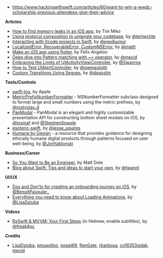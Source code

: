 - https://www.hackingwithswift.com/articles/60/want-to-win-a-wwdc-scholarship-previous-attendees-give-their-advice

**Articles**

* [How to find memory leaks in an iOS app](https://tim.engineering/how-to-find-memory-leaks-in-ios-app/), by Tim Miko
* [Using protocol composition to untangle your codebase](http://appventure.me/2019/03/17/protocol-composition-untangle-codebase/), by [@terhechte](https://twitter.com/terhechte)
* [Interacting with Xcode projects in Swift](https://ppinera.es/2019/03/15/xcodeproj.html), by [@pepibumur](https://twitter.com/pepibumur)
* [Localized​Error, Recoverable​Error, Custom​NSError](https://nshipster.com/swift-foundation-error-protocols/), by [@mattt](https://twitter.com/mattt)
* [Make an iOS app using flutter](https://medium.com/flutter-community/flutter-todos-tutorial-with-flutter-bloc-d9dd833f9df3), by Felix Angelov
* [Deep dive into Pattern matching with ~= operator](https://mecid.github.io/2019/03/20/pattern-matching-operator/), by [@mecid](https://twitter.com/mecid)
* [Embracing the Limits of UIActivityViewController](https://pspdfkit.com/blog/2019/embracing-the-limits-of-uiactivityviewcontroller/), by [@Swanros](https://twitter.com/Swanros)
* [How to Test UIAlertController](http://masilotti.com/testing-uialertcontroller/), by [@joemasilotti](http://twitter.com/joemasilotti)
* [Custom Transitions Using Segues](https://agostini.tech/2019/03/18/custom-transitions-using-segues/), by [@dagostin](https://twitter.com/dagostin)

**Tools/Controls**

* [swift-log](https://github.com/apple/swift-log), by Apple
* [MetricPrefixNumberFormatter](https://github.com/RenGate/MetricPrefixNumberFormatter) - NSNumberFormatter subclass designed to format large and small numbers using the metric prefixes, by [@rostyslav_d](https://twitter.com/rostyslav_d)
* [PanModal](https://github.com/slackhq/PanModal) - PanModal is an elegant and highly customizable presentation API for constructing bottom sheet modals on iOS, by [@tosinaf](https://twitter.com/tosinaf) and [@StephenSowole](https://twitter.com/StephenSowole)
* [esoteric-swift](https://github.com/jessesquires/esoteric-swift), by [@jesse_squires](https://twitter.com/jesse_squires) 
* [Humane by Design](https://humanebydesign.com/) - a resource that provides guidance for designing ethically humane digital products through patterns focused on user well-being, by [@JonYablonski](https://twitter.com/JonYablonski)

**Business/Career**

* [So You Want to Be an Engineer](http://artsy.github.io/blog/2019/03/12/so-you-want-to-be-an-engineer/), by Matt Dole
* [Blog about Swift: Tips and ideas to start your own](https://www.avanderlee.com/swift/blog-about-swift/), by [@twannl](https://www.twitter.com/twannl)

**UI/UX**

* [Dos and Don’ts for creating an onboarding journey on iOS](https://benoitpasquier.com/dos-donts-onboarding-ios/), by [@BenoitPasquier_](https://twitter.com/BenoitPasquier_)
* [Everything you need to know about Loading Animations](https://medium.com/flawless-app-stories/everything-you-need-to-know-about-loading-animations-10db7f9b61e), by [@LisaDziuba](https://twitter.com/LisaDziuba)

**Videos**

* [RxSwift & MVVM: Your First Steps](https://www.youtube.com/watch?v=6KXqa4iLCUM) (in Hebrew, enable subtitles), by [@freak4pc](https://twitter.com/freak4pc)

**Credits**

* [LisaDziuba](https://github.com/LisaDziuba), [pmusolino](https://github.com/pmusolino), [popei69](https://github.com/popei69), [RenGate](https://github.com/RenGate), [rbarbosa](https://github.com/rbarbosa), [co16353sidak](https://github.com/co16353sidak), [mecid](https://github.com/mecid)
